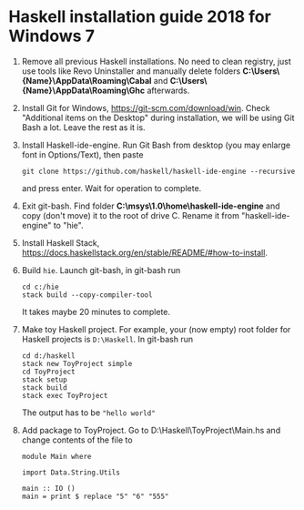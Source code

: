 # Haskell installation guide 2018 for Windows 7

1) Remove all previous Haskell installations. No need to clean registry, just use tools like Revo Uninstaller and manually delete folders **C:\Users\\{Name}\AppData\Roaming\Cabal** and **C:\Users\\{Name}\AppData\Roaming\Ghc** afterwards.

2) Install Git for Windows, https://git-scm.com/download/win. Check "Additional items on the Desktop" during installation, we will be using Git Bash a lot. Leave the rest as it is.

3) Install Haskell-ide-engine. Run Git Bash from desktop (you may enlarge font in Options/Text), then paste
  
    `git clone https://github.com/haskell/haskell-ide-engine --recursive`

    and press enter. Wait for operation to complete.

4) Exit git-bash. Find folder **C:\msys\1.0\home\haskell-ide-engine** and copy (don't move) it to the root of drive C. Rename it from "haskell-ide-engine" to "hie".
5) Install Haskell Stack, https://docs.haskellstack.org/en/stable/README/#how-to-install.
6) Build `hie`. Launch git-bash, in git-bash run

    ```
    cd c:/hie
    stack build --copy-compiler-tool
    ```
    It takes maybe 20 minutes to complete.
 
 7) Make toy Haskell project. For example, your (now empty) root folder for Haskell projects is `D:\Haskell`. In git-bash run 
    
    ```
    cd d:/haskell
    stack new ToyProject simple
    cd ToyProject
    stack setup
    stack build
    stack exec ToyProject
    
    ```
    The output has to be `"hello world"`
8) Add package to ToyProject. Go to D:\Haskell\ToyProject\Main.hs and change contents of the file to

   ```
   module Main where

   import Data.String.Utils

   main :: IO ()
   main = print $ replace "5" "6" "555"
   ```

   
